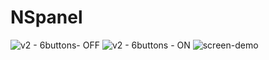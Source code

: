 # NSpanel

![v2 - 6buttons- OFF](https://user-images.githubusercontent.com/46076879/148664026-7cbb6380-0601-44b4-8253-c33137daf388.png)
![v2 - 6buttons - ON](https://user-images.githubusercontent.com/46076879/148664025-0e65dfd7-9d15-44a7-8310-975927d7a9b7.png)
![screen-demo](https://user-images.githubusercontent.com/46076879/148664076-e9985fc0-b5ce-43a3-ab7b-d963f5ef032d.gif)
